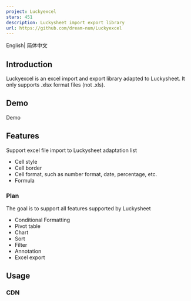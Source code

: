 ```yaml
---
project: Luckyexcel
stars: 451
description: Luckysheet import export library
url: https://github.com/dream-num/Luckyexcel
---
```


English| 简体中文

Introduction
------------

Luckyexcel is an excel import and export library adapted to Luckysheet. It only supports .xlsx format files (not .xls).

Demo
----

Demo

Features
--------

Support excel file import to Luckysheet adaptation list

-   Cell style
-   Cell border
-   Cell format, such as number format, date, percentage, etc.
-   Formula

### Plan

The goal is to support all features supported by Luckysheet

-   Conditional Formatting
-   Pivot table
-   Chart
-   Sort
-   Filter
-   Annotation
-   Excel export

Usage
-----

### CDN

<script src\="https://cdn.jsdelivr.net/npm/luckyexcel/dist/luckyexcel.umd.js"\></script\>
<script\>
    // Make sure to get the xlsx file first, and then use the global method window.LuckyExcel to convert
    LuckyExcel.transformExcelToLucky(
        file, 
        function(exportJson, luckysheetfile){
            // After obtaining the converted table data, use luckysheet to initialize or update the existing luckysheet workbook
            // Note: Luckysheet needs to introduce a dependency package and initialize the table container before it can be used
            luckysheet.create({
                container: 'luckysheet', // luckysheet is the container id
                data:exportJson.sheets,
                title:exportJson.info.name,
                userInfo:exportJson.info.name.creator
            });
        },
        function(err){
            logger.error('Import failed. Is your fail a valid xlsx?');
        });
</script\>

> Case Demo index.html shows the detailed usage

### ES and Node.js

#### Installation

npm install luckyexcel

#### ES import

import LuckyExcel from 'luckyexcel'

// After getting the xlsx file
LuckyExcel.transformExcelToLucky(data, 
    function(exportJson, luckysheetfile){
        // Get the worksheet data after conversion
    },
    function(error){
        // handle error if any thrown
    }
)

> Case luckysheet-vue

#### Node.js import

var fs \= require("fs");
var LuckyExcel \= require('luckyexcel');

// Read an xlsx file
fs.readFile("House cleaning checklist.xlsx", function(err, data) {
    if (err) throw err;

    LuckyExcel.transformExcelToLucky(data, function(exportJson, luckysheetfile){
        // Get the worksheet data after conversion
    });
    
});

> Case Luckyexcel-node

Development
-----------

### Requirements

Node.js Version >= 6

### Installation

```
npm install -g gulp-cli
npm install
```

### Development

```
npm run dev
```

### Package

```
npm run build
```

A third-party plug-in is used in the project: JSZip, thanks!

Communication
-------------

-   Any questions or suggestions are welcome to submit Issues
    
-   Gitter
    

Chinese community

Authors and acknowledgment
--------------------------

-   @wbfsa
-   @wpxp123456
-   @Dushusir
-   @xxxDeveloper

License
-------

MIT

Copyright (c) 2020-present, mengshukeji
